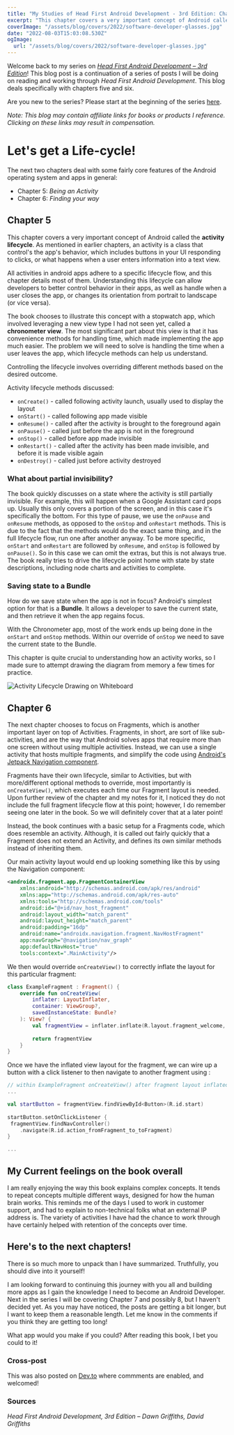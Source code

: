```yaml
---
title: "My Studies of Head First Android Development - 3rd Edition: Chapters 5 & 6"
excerpt: "This chapter covers a very important concept of Android called the activity lifecycle. As mentioned in earlier chapters, an activity is a class that control's the app's behavior, which includes buttons in your UI responding to clicks, or what happens when a user enters information into a text view."
coverImage: "/assets/blog/covers/2022/software-developer-glasses.jpg"
date: "2022-08-03T15:03:08.530Z"
ogImage:
  url: "/assets/blog/covers/2022/software-developer-glasses.jpg"
---
```


Welcome back to my series on [*Head First Android Development – 3rd Edition*](https://amzn.to/3JoTixn)! This blog post is a continuation of a series of posts I will be doing on reading and working through *Head First Android Development*. This blog deals specifically with chapters five and six. 

Are you new to the series? Please start at the beginning of the series [here](/posts/2022-07-18-hfade3-chapter1-2). 

*Note: This blog may contain affiliate links for books or products I reference. Clicking on these links may result in compensation.*

# Let's get a Life-cycle!
The next two chapters deal with some fairly core features of the Android operating system and apps in general:
- Chapter 5: *Being an Activity*
- Chapter 6: *Finding your way*

## Chapter 5
This chapter covers a very important concept of Android called the **activity lifecycle**. As mentioned in earlier chapters, an activity is a class that control's the app's behavior, which includes buttons in your UI responding to clicks, or what happens when a user enters information into a text view.

All activities in android apps adhere to a specific lifecycle flow, and this chapter details most of them. Understanding this lifecycle can allow developers to better control behavior in their apps, as well as handle when a user closes the app, or changes its orientation from portrait to landscape (or vice versa).

The book chooses to illustrate this concept with a stopwatch app, which involved leveraging a new view type I had not seen yet, called a **chronometer view**. The most significant part about this view is that it has convenience methods for handling time, which made implementing the app much easier. The problem we will need to solve is handling the time when a user leaves the app, which lifecycle methods can help us understand.

Controlling the lifecycle involves overriding different methods based on the desired outcome.

Activity lifecycle methods discussed:
- `onCreate()` - called following activity launch, usually used to display the layout
- `onStart()` - called following app made visible
- `onResume()` - called after the activity is brought to the foreground again
- `onPause()` - called just before the app is not in the foreground
- `onStop()` - called before app made invisible
- `onRestart()` - called after the activity has been made invisible, and before it is made visible again
- `onDestroy()` - called just before activity destroyed

### What about partial invisibility?
The book quickly discusses on a state where the activity is still partially invisible. For example, this will happen when a Google Assistant card pops up. Usually this only covers a portion of the screen, and in this case it's specifically the bottom. For this type of pause, we use the `onPause` and `onResume` methods, as opposed to the `onStop` and `onRestart` methods. This is due to the fact that the methods would do the exact same thing, and in the full lifecycle flow, run one after another anyway. To be more specific, `onStart` and `onRestart` are followed by `onResume`, and `onStop` is followed by `onPause()`. So in this case we can omit the extras, but this is not always true. The book really tries to drive the lifecycle point home with state by state descriptions, including node charts and activities to complete.

### Saving state to a Bundle
How do we save state when the app is not in focus? Android's simplest option for that is a **Bundle**. It allows a developer to save the current state, and then retrieve it when the app regains focus.

With the Chronometer app, most of the work ends up being done in the `onStart` and `onStop` methods. Within our override of `onStop` we need to save the current state to the Bundle. 

This chapter is quite crucial to understanding how an activity works, so I made sure to attempt drawing the diagram from memory a few times for practice.

![Activity Lifecycle Drawing on Whiteboard](../assets/blog/post-images/activity_lifeCycle_drawing.jpg)

## Chapter 6
The next chapter chooses to focus on Fragments, which is another important layer on top of Activities. Fragments, in short, are sort of like sub-activities, and are the way that Android solves apps that require more than one screen without using multiple activities. Instead, we can use a single activity that hosts multiple fragments, and simplify the code using [Android's Jetpack Navigation component](https://developer.android.com/guide/navigation/).

Fragments have their own lifecycle, similar to Activities, but with more/different optional methods to override, most importantly is `onCreateView()`, which executes each time our Fragment layout is needed. Upon further review of the chapter and my notes for it, I noticed they do not include the full fragment lifecycle flow at this point; however, I do remember seeing one later in the book. So we will definitely cover that at a later point!

Instead, the book continues with a basic setup for a Fragments code, which does resemble an activity. Although, it is called out fairly quickly that a Fragment does not extend an Activity, and defines its own similar methods instead of inheriting them.

Our main activity layout would end up looking something like this by using the Navigation component:
```xml
<androidx.fragment.app.FragmentContainerView  
    xmlns:android="http://schemas.android.com/apk/res/android"  
    xmlns:app="http://schemas.android.com/apk/res-auto"  
    xmlns:tools="http://schemas.android.com/tools"  
    android:id="@+id/nav_host_fragment"  
    android:layout_width="match_parent"  
    android:layout_height="match_parent"  
    android:padding="16dp"  
    android:name="androidx.navigation.fragment.NavHostFragment"  
    app:navGraph="@navigation/nav_graph"  
    app:defaultNavHost="true"  
    tools:context=".MainActivity"/>
```

We then would override `onCreateView()` to correctly inflate the layout for this particular fragment:
```kotlin
class ExampleFragment : Fragment() {  
    override fun onCreateView(  
        inflater: LayoutInflater,  
        container: ViewGroup?,  
        savedInstanceState: Bundle?  
    ): View? {  
        val fragmentView = inflater.inflate(R.layout.fragment_welcome, container, false)  
  
        return fragmentView  
    }  
}
```

Once we have the inflated view layout for the fragment, we can wire up a button with a click listener to then navigate to another fragment using :
```kotlin
// within ExampleFragment onCreateView() after fragment layout inflated
...

val startButton = fragmentView.findViewById<Button>(R.id.start)  
  
startButton.setOnClickListener {  
 fragmentView.findNavController()  
    .navigate(R.id.action_fromFragment_to_toFragment)  
}

...
```

## My Current feelings on the book overall
I am really enjoying the way this book explains complex concepts. It tends to repeat concepts multiple different ways, designed for how the human brain works. This reminds me of the days I used to work in customer support, and had to explain to non-technical folks what an external IP address is. The variety of activities I have had the chance to work through have certainly helped with retention of the concepts over time.

## Here's to the next chapters!
There is so much more to unpack than I have summarized. Truthfully, you should dive into it yourself! 

I am looking forward to continuing this journey with you all and building more apps as I gain the knowledge I need to become an Android Developer. Next in the series I will be covering Chapter 7 and possibly 8, but I haven't decided yet. As you may have noticed, the posts are getting a bit longer, but I want to keep them a reasonable length. Let me know in the comments if you think they are getting too long!

What app would you make if you could? After reading this book, I bet you could to it!

### Cross-post
This was also posted on [Dev.to](https://dev.to/ddaypunk/my-studies-of-head-first-android-development-3rd-edition-ch-5-6-3bfj) where commments are enabled, and welcomed!

### Sources
*Head First Android Development, 3rd Edition – Dawn Griffiths, David Griffiths*
